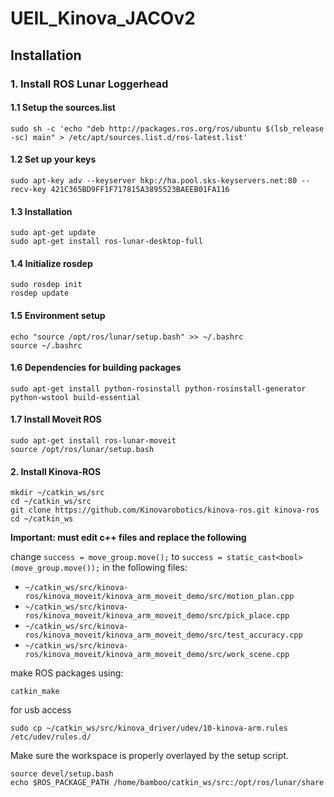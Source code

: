 # UEIL_Kinova_JACOv2

## Installation 

### 1. Install ROS Lunar Loggerhead

#### 1.1 Setup the sources.list

```
sudo sh -c 'echo "deb http://packages.ros.org/ros/ubuntu $(lsb_release -sc) main" > /etc/apt/sources.list.d/ros-latest.list'
```

#### 1.2 Set up your keys

```
sudo apt-key adv --keyserver hkp://ha.pool.sks-keyservers.net:80 --recv-key 421C365BD9FF1F717815A3895523BAEEB01FA116
```

#### 1.3 Installation

```
sudo apt-get update
sudo apt-get install ros-lunar-desktop-full
```

#### 1.4 Initialize rosdep

```
sudo rosdep init
rosdep update
```

#### 1.5 Environment setup

```
echo "source /opt/ros/lunar/setup.bash" >> ~/.bashrc
source ~/.bashrc
```

#### 1.6 Dependencies for building packages

```
sudo apt-get install python-rosinstall python-rosinstall-generator python-wstool build-essential
```

#### 1.7 Install Moveit ROS
```
sudo apt-get install ros-lunar-moveit
source /opt/ros/lunar/setup.bash
```

#### 2. Install Kinova-ROS

```
mkdir ~/catkin_ws/src
cd ~/catkin_ws/src
git clone https://github.com/Kinovarobotics/kinova-ros.git kinova-ros
cd ~/catkin_ws
```

**Important: must edit c++ files and replace the following**

change `success = move_group.move();` to `success = static_cast<bool>(move_group.move());` in the following files:
- `~/catkin_ws/src/kinova-ros/kinova_moveit/kinova_arm_moveit_demo/src/motion_plan.cpp`
- `~/catkin_ws/src/kinova-ros/kinova_moveit/kinova_arm_moveit_demo/src/pick_place.cpp`
- `~/catkin_ws/src/kinova-ros/kinova_moveit/kinova_arm_moveit_demo/src/test_accuracy.cpp`
- `~/catkin_ws/src/kinova-ros/kinova_moveit/kinova_arm_moveit_demo/src/work_scene.cpp`

make ROS packages using:
```
catkin_make
```

for usb access

```
sudo cp ~/catkin_ws/src/kinova_driver/udev/10-kinova-arm.rules /etc/udev/rules.d/
```

Make sure the workspace is properly overlayed by the setup script.
```
source devel/setup.bash
echo $ROS_PACKAGE_PATH /home/bamboo/catkin_ws/src:/opt/ros/lunar/share
```


